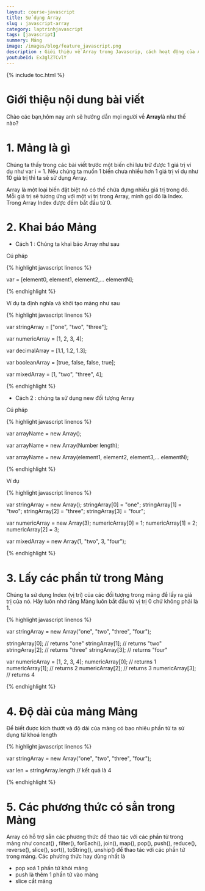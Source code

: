 ```yaml
---
layout: course-javascript
title: Sử dụng Array  
slug : javascript-array
category: laptrinhjavascript
tags: [javascript]
summery: Mảng   
image: /images/blog/feature_javascript.png
description : Giới thiệu về Array trong Javascrip, cách hoạt động của Array trong Javascript
youtubeId: Ex3glZTCvlY
---
```


{% include toc.html %}

# **Giới thiệu nội dung bài viết**

Chào các bạn,hôm nay anh sẽ hướng dẫn mọi người về <b>Array</b>là như thế nào?

# **1. Mảng là gì**

Chúng ta thấy trong các bài viết trước một biến chỉ lưu trữ được 1 giá trị ví dụ như var i = 1. Nếu chúng ta muốn 1 biến chưa nhiều hơn 1 giá trị ví dụ như 10 giá trị thì ta sẽ sử dụng Array.

Array là một loại biến đặt biệt nó có thể chứa đựng nhiều giá trị trong đó. Mỗi giá trị sẽ tương ứng với một vị trị trong Array, mình gọi đó là Index. Trong Array Index được đếm bắt đầu từ 0.

# **2. Khai báo Mảng**

- Cách 1 : Chúng ta khai báo Array như sau

Cú pháp

{% highlight javascript  linenos %}

var <array-name> = [element0, element1, element2,... elementN];

{% endhighlight %}

Ví dụ ta định nghĩa và khởi tạo mảng như sau

{% highlight javascript  linenos %}

var stringArray = ["one", "two", "three"];

var numericArray = [1, 2, 3, 4];

var decimalArray = [1.1, 1.2, 1.3];

var booleanArray = [true, false, false, true];

var mixedArray = [1, "two", "three", 4];

{% endhighlight %}

- Cách 2 : chúng ta sử dụng new đối tượng Array

Cú pháp

{% highlight javascript  linenos %}

var arrayName = new Array();

var arrayName = new Array(Number length);

var arrayName = new Array(element1, element2, element3,... elementN);

{% endhighlight %}

Ví dụ 

{% highlight javascript  linenos %}

var stringArray = new Array();
stringArray[0] = "one";
stringArray[1] = "two";
stringArray[2] = "three";
stringArray[3] = "four";

var numericArray = new Array(3);
numericArray[0] = 1;
numericArray[1] = 2;
numericArray[2] = 3;

var mixedArray = new Array(1, "two", 3, "four");

{% endhighlight %}

# **3. Lấy các phần tử trong Mảng**

Chúng ta sử dụng Index (vị trí) của các đối tượng trong mảng để lấy ra giá trị của nó. Hãy luôn nhớ rằng Mảng luôn bắt đầu từ vị trị 0 chứ không phải là 1.

{% highlight javascript  linenos %}

var stringArray = new Array("one", "two", "three", "four");

stringArray[0]; // returns "one"
stringArray[1]; // returns "two"
stringArray[2]; // returns "three"
stringArray[3]; // returns "four"

var numericArray = [1, 2, 3, 4];
numericArray[0]; // returns 1
numericArray[1]; // returns 2
numericArray[2]; // returns 3
numericArray[3]; // returns 4

{% endhighlight %}

# **4. Độ dài của mảng Mảng**

Để biết được kích thướt và độ dài của mảng có bao nhiêu phần tử ta sử dụng từ khoá length


{% highlight javascript  linenos %}

var stringArray = new Array("one", "two", "three", "four");

var len = stringArray.length // kết quả là 4

{% endhighlight %}

# **5. Các phương thức có sẳn trong Mảng**

Array có hỗ trợ sẳn các phương thức để thao tác với các phần tử trong mảng như concat() , filter(), forEach(), join(), map(), pop(), push(), reduce(), reverse(), slice(), sort(), toString(), unship() để thao tác với các phần tử trong mảng. Các phương thức hay dùng nhất là 
+ pop xoá 1 phần tử khỏi mảng
+ push là thêm 1 phần tử vào màng 
+ slice cắt mảng      





